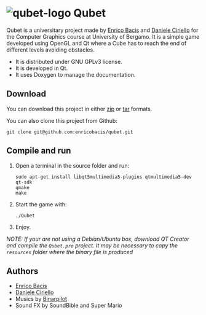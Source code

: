 # ![qubet-logo](https://raw.githubusercontent.com/enricobacis/qubet/master/resources/qubet%20small.png)    Qubet

Qubet is a universitary project made by [Enrico Bacis](https://github.com/enricobacis) and [Daniele Ciriello](https://github.com/dnlcrl) for the Computer Graphics course at University of Bergamo. It is a simple game developed using OpenGL and Qt where a Cube has to reach the end of different levels avoiding obstacles.

* It is distributed under GNU GPLv3 license.
* It is developed in Qt.
* It uses Doxygen to manage the documentation.

## Download

You can download this project in either [zip](https://github.com/enricobacis/qubet/zipball/master) or [tar](https://github.com/enricobacis/qubet/tarball/master) formats.

You can also clone this project from Github:

    git clone git@github.com:enricobacis/qubet.git 

## Compile and run

 1. Open a terminal in the source folder and run:

        sudo apt-get install libqt5multimedia5-plugins qtmultimedia5-dev qt-sdk
        qmake
        make 

 2. Start the game with:

        ./Qubet 

 3. Enjoy.

*NOTE: If your are not using a Debian/Ubuntu box, download QT Creator and compile the `Qubet.pro` project. It may be necessary to copy the `resources` folder where the binary file is produced*

## Authors

* [Enrico Bacis](https://github.com/enricobacis)
* [Daniele Ciriello](https://github.com/dnlcrl)
* Musics by [Binarpilot](http://binaerpilot.no/)
* Sound FX by SoundBible and Super Mario
